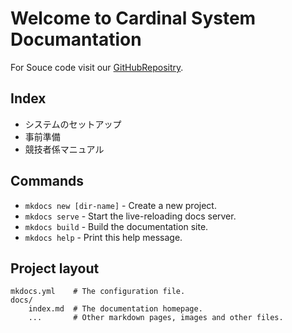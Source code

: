 # Welcome to Cardinal System Documantation

For Souce code visit our [GitHubRepositry](https://github.com/tafdata/cardinal).

## Index
* システムのセットアップ
* 事前準備
* 競技者係マニュアル




## Commands

* `mkdocs new [dir-name]` - Create a new project.
* `mkdocs serve` - Start the live-reloading docs server.
* `mkdocs build` - Build the documentation site.
* `mkdocs help` - Print this help message.

## Project layout

    mkdocs.yml    # The configuration file.
    docs/
        index.md  # The documentation homepage.
        ...       # Other markdown pages, images and other files.
